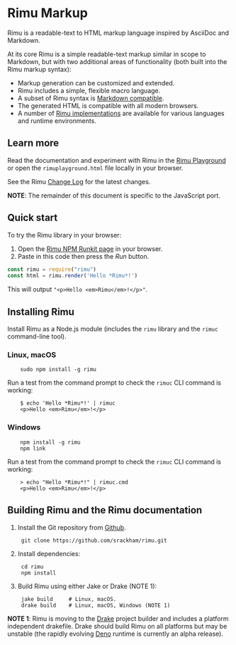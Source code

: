 # Rimu Markup

Rimu is a readable-text to HTML markup language inspired by AsciiDoc
and Markdown.

At its core Rimu is a simple readable-text markup similar in scope to
Markdown, but with two additional areas of functionality (both built
into the Rimu markup syntax):

- Markup generation can be customized and extended.
- Rimu includes a simple, flexible macro language.
- A subset of Rimu syntax is [Markdown
  compatible](http://srackham.github.io/rimu/tips.html#markdown-compatible).
- The generated HTML is compatible with all modern browsers.
- A number of [Rimu
  implementations](http://srackham.github.io/rimu/reference.html#rimu-implementations)
  are available for various languages and runtime environments.


## Learn more
Read the documentation and experiment with Rimu in the [Rimu
Playground](http://srackham.github.io/rimu/rimuplayground.html) or open the
`rimuplayground.html` file locally in your browser.

See the Rimu [Change Log](http://srackham.github.io/rimu/changelog.html) for
the latest changes.

**NOTE**: The remainder of this document is specific to the JavaScript port.


## Quick start
To try the Rimu library in your browser:

1. Open the [Rimu NPM Runkit page](https://npm.runkit.com/rimu) in your browser.
2. Paste in this code then press the _Run_ button.
``` javascript
const rimu = require("rimu")
const html = rimu.render('Hello *Rimu*!')
```
This will output `"<p>Hello <em>Rimu</em>!</p>"`.

## Installing Rimu
Install Rimu as a Node.js module (includes the `rimu` library and the
`rimuc` command-line tool).

### Linux, macOS
        sudo npm install -g rimu

Run a test from the command prompt to check the `rimuc` CLI command is
working:

        $ echo 'Hello *Rimu*!' | rimuc
        <p>Hello <em>Rimu</em>!</p>

### Windows
        npm install -g rimu
        npm link

Run a test from the command prompt to check the `rimuc` CLI command is
working:

        > echo "Hello *Rimu*!" | rimuc.cmd
        <p>Hello <em>Rimu</em>!</p>


## Building Rimu and the Rimu documentation
1. Install the Git repository from [Github](https://github.com/srackham/rimu).

        git clone https://github.com/srackham/rimu.git

2. Install dependencies:

        cd rimu
        npm install

3. Build Rimu using either Jake or Drake (NOTE 1):

        jake build     # Linux, macOS.
        drake build    # Linux, macOS, Windows (NOTE 1)

**NOTE 1**:
Rimu is moving to the [Drake](https://github.com/srackham/drake) project builder
and includes a platform independent drakefile. Drake should build Rimu on all
platforms but may be unstable (the rapidly evolving [Deno](https://deno.land/)
runtime is currently an alpha release).
